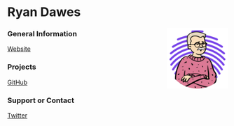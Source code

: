 # Ryan Dawes

<img src="/src/about-img.png"
    style="max-width: 10em;" 
    align="right">


### General Information

[Website](https://www.dawes.cc)

### Projects

[GitHub](https://github.com/dawesry?tab=repositories)

### Support or Contact

[Twitter](https://www.twitter.com/dawesinho)
